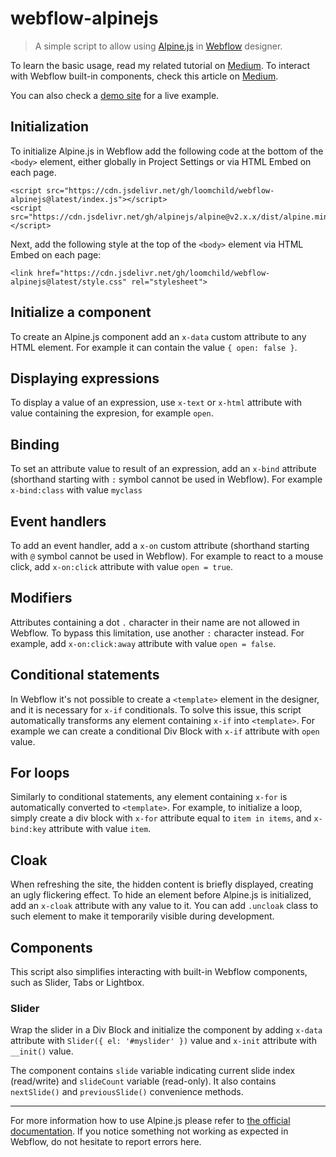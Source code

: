 # webflow-alpinejs

> A simple script to allow using [Alpine.js](https://github.com/alpinejs/alpine) in [Webflow](https://webflow.com/) designer.

To learn the basic usage, read my related tutorial on [Medium](https://medium.com/@jareklipski/webflow-alpine-js-d53d77e3293). To interact with Webflow built-in components, check this article on [Medium](https://medium.com/@jareklipski/interacting-with-the-webflow-slider-component-using-alpine-js-c154885feaed).

You can also check a [demo site](https://webflow.com/website/alpinejs-demo) for a live example.

## Initialization
To initialize Alpine.js in Webflow add the following code at the bottom of the `<body>` element, either globally in Project Settings or via HTML Embed on each page.

```
<script src="https://cdn.jsdelivr.net/gh/loomchild/webflow-alpinejs@latest/index.js"></script>
<script src="https://cdn.jsdelivr.net/gh/alpinejs/alpine@v2.x.x/dist/alpine.min.js"></script>
```

Next, add the following style at the top of the `<body>` element via HTML Embed on each page:
```
<link href="https://cdn.jsdelivr.net/gh/loomchild/webflow-alpinejs@latest/style.css" rel="stylesheet">
```

## Initialize a component
To create an Alpine.js component add an `x-data` custom attribute to any HTML element. For example it can contain the value `{ open: false }`.

## Displaying expressions
To display a value of an expression, use `x-text` or `x-html` attribute with value containing the expresion, for example `open`.

## Binding
To set an attribute value to result of an expression, add an `x-bind` attribute (shorthand starting with `:` symbol cannot be used in Webflow). For example `x-bind:class` with value `myclass`

## Event handlers
To add an event handler, add a `x-on` custom attribute (shorthand starting with `@` symbol cannot be used in Webflow). For example to react to a mouse click, add `x-on:click` attribute with value `open = true`.

## Modifiers
Attributes containing a dot `.` character in their name are not allowed in Webflow. To bypass this limitation, use another `:` character instead. For example, add `x-on:click:away` attribute with value `open = false`.

## Conditional statements
In Webflow it's not possible to create a `<template>` element in the designer, and it is necessary for `x-if` conditionals. To solve this issue, this script automatically transforms any element containing `x-if` into `<template>`. For example we can create a conditional Div Block with `x-if` attribute with `open` value.

## For loops
Similarly to conditional statements, any element containing `x-for` is automatically converted to `<template>`. For example, to initialize a loop, simply create a div block with `x-for` attribute equal to `item in items`, and `x-bind:key` attribute with value `item`.

## Cloak
When refreshing the site, the hidden content is briefly displayed, creating an ugly flickering effect. To hide an element before Alpine.js is initialized, add an `x-cloak` attribute with any value to it. You can add `.uncloak` class to such element to make it temporarily visible during development.

## Components

This script also simplifies interacting with built-in Webflow components, such as Slider, Tabs or Lightbox.

### Slider

Wrap the slider in a Div Block and initialize the component by adding `x-data` attribute with `Slider({ el: '#myslider' })` value and `x-init` attribute with `__init()` value.

The component contains `slide` variable indicating current slide index (read/write) and `slideCount` variable (read-only). It also contains `nextSlide()` and `previousSlide()` convenience methods.

---
For more information how to use Alpine.js please refer to [the official documentation](https://github.com/alpinejs/alpine). If you notice something not working as expected in Webflow, do not hesitate to report errors here.
